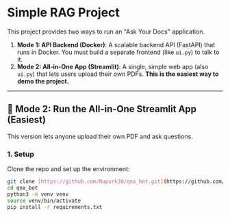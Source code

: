 # Simple RAG Project

This project provides two ways to run an "Ask Your Docs" application.

1.  **Mode 1: API Backend (Docker)**: A scalable backend API (FastAPI) that runs in Docker. You must build a separate frontend (like `ui.py`) to talk to it.
2.  **Mode 2: All-in-One App (Streamlit)**: A single, simple web app (also `ui.py`) that lets users upload their *own* PDFs. **This is the easiest way to demo the project.**

---

## 🚀 Mode 2: Run the All-in-One Streamlit App (Easiest)

This version lets anyone upload their own PDF and ask questions.

### 1. Setup
Clone the repo and set up the environment:
```bash
git clone [https://github.com/Nupurk30/qna_bot.git](https://github.com/Nupurk30/qna_bot.git) -b branch1
cd qna_bot
python3 -m venv venv
source venv/bin/activate
pip install -r requirements.txt